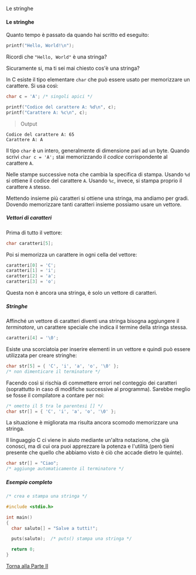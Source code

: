 Le stringhe



#### Le stringhe

Quanto tempo è passato da quando hai scritto ed eseguito:

```c
printf("Hello, World!\n");
```

Ricordi che `"Hello, World"` è una stringa?

Sicuramente si, ma ti sei mai chiesto cos'è una stringa?

In C esiste il tipo elementare `char` che può essere usato per
memorizzare un carattere. Si usa così:

```c
char c = 'A'; /* singoli apici */

printf("Codice del carattere A: %d\n", c);
printf("Carattere A: %c\n", c);
```

> Output

```
Codice del carattere A: 65
Carattere A: A
```

Il tipo `char` è un intero, generalmente di dimensione
pari ad un byte. Quando scrivi `char c = 'A';` stai memorizzando il *codice*
corrispondente al carattere `A`.

Nelle stampe successive nota che cambia la specifica di stampa. Usando `%d`
si ottiene il codice del carattere `A`. Usando `%c`, invece, si stampa proprio
il carattere `A` stesso.

Mettendo insieme più caratteri si ottiene una stringa, ma andiamo per gradi.
Dovendo memorizzare tanti caratteri insieme possiamo usare un vettore.

##### Vettori di caratteri

Prima di tutto il vettore:

```c
char caratteri[5];
```

Poi si memorizza un carattere in ogni cella del vettore:

```c
caratteri[0] = 'C';
caratteri[1] = 'i';
caratteri[2] = 'a';
caratteri[3] = 'o';
```

Questa non è ancora una stringa, è solo un vettore di caratteri.

##### Stringhe

Affinché un vettore di caratteri diventi
una stringa bisogna aggiungere il *terminatore*, un carattere speciale
che indica il termine della stringa stessa.

```c
caratteri[4] = '\0';
```

Esiste una scorciatoia per inserire elementi in un vettore e
quindi può essere utilizzata per creare stringhe:

```c
char str[5] = { 'C', 'i', 'a', 'o', '\0' };
/* non dimenticare il terminatore */
```

Facendo così si rischia di commettere
errori nel conteggio dei caratteri (soprattutto in
caso di modifiche successive al programma).
Sarebbe meglio se fosse il compilatore a contare per noi:

```c
/* ometto il 5 tra le parentesi [] */
char str[] = { 'C', 'i', 'a', 'o', '\0' };
```

La situazione è migliorata ma risulta ancora scomodo memorizzare una stringa.

Il linguaggio C ci viene in aiuto mediante un'altra notazione,
che già conosci, ma di cui ora puoi apprezzare la potenza e l'utilità
(però tieni presente che quello che abbiamo visto è ciò che accade dietro le quinte).

```c
char str[] = "Ciao";
/* aggiunge automaticamente il terminatore */
```

##### Esempio completo

```c
/* crea e stampa una stringa */

#include <stdio.h>

int main()
{
  char saluto[] = "Salve a tutti!";

  puts(saluto);  /* puts() stampa una stringa */

  return 0;
}
```

<a href="/activities/2">Torna alla Parte II</a>

